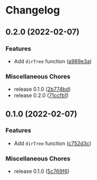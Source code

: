 # Changelog

## 0.2.0 (2022-02-07)


### Features

* Add `dirTree` function ([a989e3a](https://github.com/fliegwerk/dir-tree/commit/a989e3af180a0ca3eb198f17e6d3d654e9bda783))


### Miscellaneous Chores

* release 0.1.0 ([2b774bd](https://github.com/fliegwerk/dir-tree/commit/2b774bddc15d968cb8fc70df54e02859548450ce))
* release 0.2.0 ([71ccfb1](https://github.com/fliegwerk/dir-tree/commit/71ccfb1fc842efe70e6ecf108ad04cdc88646065))

## 0.1.0 (2022-02-07)


### Features

* Add `dirTree` function ([c752d3c](https://github.com/fliegwerk/dir-tree/commit/c752d3cd105fd6698d728bd847882f448f0b6444))


### Miscellaneous Chores

* release 0.1.0 ([5c769f6](https://github.com/fliegwerk/dir-tree/commit/5c769f68986c270dd60c178a3f9fff78bffc6210))
